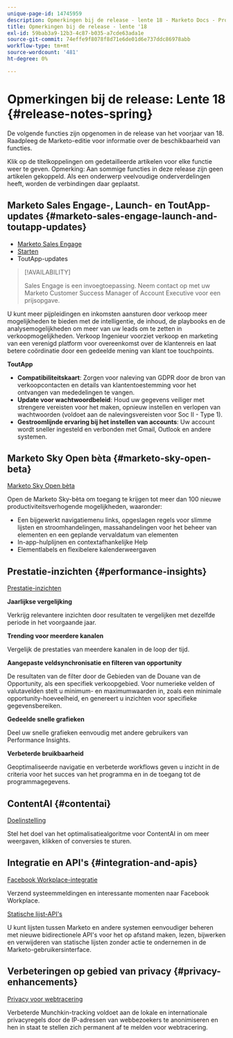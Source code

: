 ```yaml
---
unique-page-id: 14745959
description: Opmerkingen bij de release - lente 18 - Marketo Docs - Productdocumentatie
title: Opmerkingen bij de release - lente '18
exl-id: 59bab3a9-12b3-4c87-b035-a7cde63ada1e
source-git-commit: 74effe9f8078f8d71e6de01d6e737ddc86978abb
workflow-type: tm+mt
source-wordcount: '481'
ht-degree: 0%

---
```


# Opmerkingen bij de release: Lente 18 {#release-notes-spring}

De volgende functies zijn opgenomen in de release van het voorjaar van 18. Raadpleeg de Marketo-editie voor informatie over de beschikbaarheid van functies.

Klik op de titelkoppelingen om gedetailleerde artikelen voor elke functie weer te geven. Opmerking: Aan sommige functies in deze release zijn geen artikelen gekoppeld. Als een onderwerp veelvoudige onderverdelingen heeft, worden de verbindingen daar geplaatst.

## Marketo Sales Engage-, Launch- en ToutApp-updates {#marketo-sales-engage-launch-and-toutapp-updates}

* [Marketo Sales Engage](/help/marketo/product-docs/marketo-sales-connect/getting-started/sales-connect-overview.md)
* [Starten](/help/marketo/product-docs/marketo-sales-connect/getting-started/sales-connect-overview.md)
* ToutApp-updates

>[!AVAILABILITY]
>
>Sales Engage is een invoegtoepassing. Neem contact op met uw Marketo Customer Success Manager of Account Executive voor een prijsopgave.

U kunt meer pijpleidingen en inkomsten aansturen door verkoop meer mogelijkheden te bieden met de intelligentie, de inhoud, de playbooks en de analysemogelijkheden om meer van uw leads om te zetten in verkoopmogelijkheden. Verkoop Ingenieur voorziet verkoop en marketing van een verenigd platform voor overeenkomst over de klantenreis en laat betere coördinatie door een gedeelde mening van klant toe touchpoints.

**ToutApp**

* **Compatibiliteitskaart**: Zorgen voor naleving van GDPR door de bron van verkoopcontacten en details van klantentoestemming voor het ontvangen van mededelingen te vangen.
* **Update voor wachtwoordbeleid**: Houd uw gegevens veiliger met strengere vereisten voor het maken, opnieuw instellen en verlopen van wachtwoorden (voldoet aan de nalevingsvereisten voor Soc II - Type 1).
* **Gestroomlijnde ervaring bij het instellen van accounts**: Uw account wordt sneller ingesteld en verbonden met Gmail, Outlook en andere systemen.

## Marketo Sky Open bèta {#marketo-sky-open-beta}

[Marketo Sky Open bèta](https://help.marketo.com/)

Open de Marketo Sky-bèta om toegang te krijgen tot meer dan 100 nieuwe productiviteitsverhogende mogelijkheden, waaronder:

* Een bijgewerkt navigatiemenu links, opgeslagen regels voor slimme lijsten en stroomhandelingen, massahandelingen voor het beheer van elementen en een geplande vervaldatum van elementen
* In-app-hulplijnen en contextafhankelijke Help
* Elementlabels en flexibelere kalenderweergaven

## Prestatie-inzichten {#performance-insights}

[Prestatie-inzichten](/help/marketo/product-docs/reporting/performance-insights/performance-insights-overview.md)

**Jaarlijkse vergelijking**

Verkrijg relevantere inzichten door resultaten te vergelijken met dezelfde periode in het voorgaande jaar.

**Trending voor meerdere kanalen**

Vergelijk de prestaties van meerdere kanalen in de loop der tijd.

**Aangepaste veldsynchronisatie en filteren van opportunity**

De resultaten van de filter door de Gebieden van de Douane van de Opportunity, als een specifiek verkoopgebied. Voor numerieke velden of valutavelden stelt u minimum- en maximumwaarden in, zoals een minimale opportunity-hoeveelheid, en genereert u inzichten voor specifieke gegevensbereiken.

**Gedeelde snelle grafieken**

Deel uw snelle grafieken eenvoudig met andere gebruikers van Performance Insights.

**Verbeterde bruikbaarheid**

Geoptimaliseerde navigatie en verbeterde workflows geven u inzicht in de criteria voor het succes van het programma en in de toegang tot de programmagegevens.

## ContentAI {#contentai}

[Doelinstelling](/help/marketo/product-docs/predictive-content/getting-started/algorithm-goal-settings.md)

Stel het doel van het optimalisatiealgoritme voor ContentAI in om meer weergaven, klikken of conversies te sturen.

## Integratie en API&#39;s {#integration-and-apis}

[Facebook Workplace-integratie](/help/marketo/product-docs/administration/additional-integrations/add-workplace-by-facebook-as-a-launchpoint-service.md)

Verzend systeemmeldingen en interessante momenten naar Facebook Workplace.

[Statische lijst-API&#39;s](https://developers.marketo.com/rest-api/assets/static-lists/)

U kunt lijsten tussen Marketo en andere systemen eenvoudiger beheren met nieuwe bidirectionele API&#39;s voor het op afstand maken, lezen, bijwerken en verwijderen van statische lijsten zonder actie te ondernemen in de Marketo-gebruikersinterface.

## Verbeteringen op gebied van privacy {#privacy-enhancements}

[Privacy voor webtracering](https://developers.marketo.com/javascript-api/lead-tracking/)

Verbeterde Munchkin-tracking voldoet aan de lokale en internationale privacyregels door de IP-adressen van webbezoekers te anonimiseren en hen in staat te stellen zich permanent af te melden voor webtracering.
